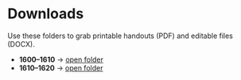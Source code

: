 # Downloads

Use these folders to grab printable handouts (PDF) and editable files (DOCX).

- **1600–1610** → [open folder](decades/1600-1610/)
- **1610–1620** → [open folder](decades/1610-1620/)

